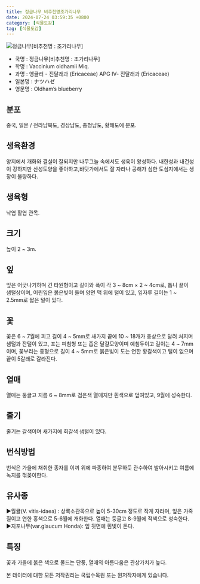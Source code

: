 ```yaml
---
title: 정금나무_비추천명조가리나무
date: 2024-07-24 03:59:35 +0800
category: [식물도감]
tag: [식물도감]
---
```




![정금나무[비추천명 : 조가리나무]](/fileUpload/plants/basic/Ericaceae/Vaccinium/11347/1_th2.JPG)
- 국명 : 정금나무[비추천명 : 조가리나무]
- 학명 : Vaccinium oldhamii Miq.
- 과명 : 앵글러 - 진달래과 (Ericaceae) APG Ⅳ- 진달래과 (Ericaceae)
- 일본명 : ナツハゼ
- 영문명 : Oldham’s blueberry


## 분포
중국, 일본 / 전라남북도, 경상남도, 충청남도, 황해도에 분포.
## 생육환경
양지에서 개화와 결실이 잘되지만 나무그늘 속에서도 생육이 왕성하다. 내한성과 내건성이 강하지만 산성토양을 좋아하고,바닷가에서도 잘 자라나 공해가 심한 도심지에서는 생장이 불량하다.
## 생육형
낙엽 활엽 관목.
## 크기
높이 2 ~ 3m.
## 잎
잎은 어긋나기하며 긴 타원형이고 길이와 폭이 각  3 ~ 8cm × 2 ~ 4cm로, 톱니 끝이 샘털상이며, 어린잎은 붉은빛이 돌며 양면 맥 위에 털이 있고, 잎자루 길이는 1 ~ 2.5mm로 짧은 털이 있다. 
## 꽃
꽃은 6 ~ 7월에 피고 길이 4 ~ 5mm로 새가지 끝에 10 ~ 18개가 총상으로 달려 처지며 샘털과 잔털이 있고, 포는 피침형 또는 좁은 달걀모양이며 예첨두이고 길이는 4 ~ 7mm이며,  꽃부리는 종형으로 길이 4 ~ 5mm로 붉은빛이 도는 연한 황갈색이고 털이 없으며 끝이 5갈래로 갈라진다.
## 열매
열매는 둥글고 지름 6 ~ 8mm로 검은색 열매지만 흰색으로 덮여있고, 9월에 성숙한다.
## 줄기
줄기는 갈색이며 새가지에 회갈색 샘털이 있다.
## 번식방법
번식은 가을에 채취한 종자를 이끼 위에 파종하여 분무하듯 관수하여 발아시키고 여름에 녹지를 꺾꽂이한다.
## 유사종
▶월귤(V. vitis-idaea) : 상록소관목으로 높이 5-30cm 정도로 작게 자라며, 잎은 가죽질이고 연한 홍색으로 5-6월에 개화한다. 열매는 둥글고 8-9월에 적색으로 성숙한다.▶지포나무(var.glaucum Honda): 잎 뒷면에 흰빛이 돈다.
## 특징
꽃과 가을에 붉은 색으로 물드는 단풍, 열매의 아름다움은 관상가치가 높다.






본 데이터에 대한 모든 저작권리는 국립수목원 또는 원저작자에게 있습니다.
